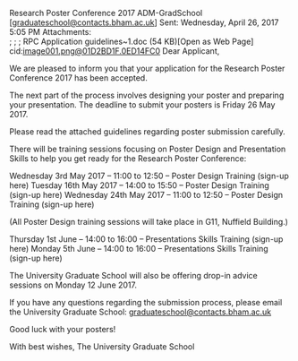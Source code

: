 Research Poster Conference 2017
ADM-GradSchool [graduateschool@contacts.bham.ac.uk]
Sent:	Wednesday, April 26, 2017 5:05 PM
Attachments:	
; ; ; RPC Application guidelines~1.doc‎ (54 KB‎)[Open as Web Page]
cid:image001.png@01D2BD1F.0ED14FC0
Dear Applicant, 

We are pleased to inform you that your application for the Research Poster Conference 2017 has been accepted.

The next part of the process involves designing your poster and preparing your presentation. The deadline to submit your posters is Friday 26 May 2017.

Please read the attached guidelines regarding poster submission carefully.

There will be training sessions focusing on Poster Design and Presentation Skills to help you get ready for the Research Poster Conference:

Wednesday 3rd May 2017 – 11:00 to 12:50 – Poster Design Training (sign-up here)
Tuesday 16th May 2017 – 14:00 to 15:50 –  Poster Design Training (sign-up here)
Wednesday 24th May 2017 – 11:00 to 12:50 – Poster Design Training (sign-up here)

(All Poster Design training sessions will take place in G11, Nuffield Building.)

Thursday 1st June – 14:00 to 16:00 – Presentations Skills Training (sign-up here)
Monday 5th June – 14:00 to 16:00 – Presentations Skills Training (sign-up here)

The University Graduate School will also be offering drop-in advice sessions on Monday 12 June 2017.

If you have any questions regarding the submission process, please email the University Graduate School:  graduateschool@contacts.bham.ac.uk 

Good luck with your posters!
 
With best wishes,
The University Graduate School
